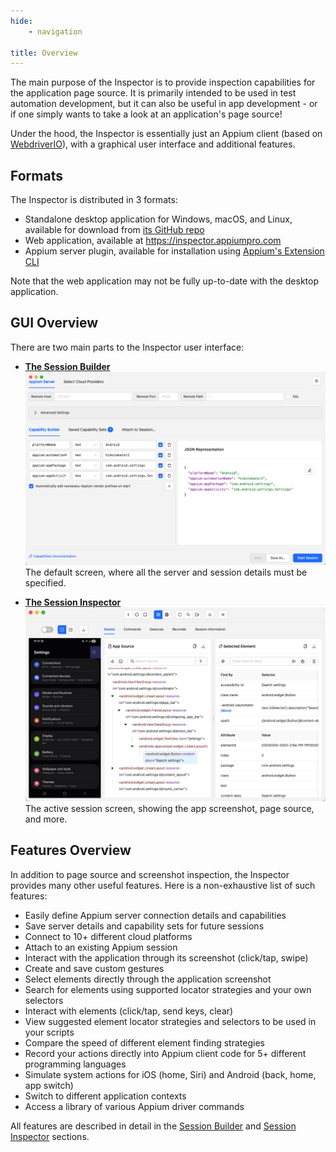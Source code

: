 ```yaml
---
hide:
    - navigation

title: Overview
---
```


The main purpose of the Inspector is to provide inspection capabilities for the application page
source. It is primarily intended to be used in test automation development, but it can also be
useful in app development - or if one simply wants to take a look at an application's page source!

Under the hood, the Inspector is essentially just an Appium client (based on [WebdriverIO](https://webdriver.io/)),
with a graphical user interface and additional features.

## Formats

The Inspector is distributed in 3 formats:

- Standalone desktop application for Windows, macOS, and Linux, available for download from
  [its GitHub repo](https://github.com/appium/appium-inspector/releases)
- Web application, available at <https://inspector.appiumpro.com>
- Appium server plugin, available for installation using
  [Appium's Extension CLI](https://appium.io/docs/en/latest/cli/extensions/)

Note that the web application may not be fully up-to-date with the desktop application.

## GUI Overview

There are two main parts to the Inspector user interface:

<div class="grid cards" markdown>

- **[The Session Builder](./session-builder/index.md)**
  ![Session Builder](./assets/images/session-builder.png)
  The default screen, where all the server and session details must be specified.

- **[The Session Inspector](./session-inspector/index.md)**
  ![Session Inspector](./assets/images/session-inspector.png)
  The active session screen, showing the app screenshot, page source, and more.

</div>

## Features Overview

In addition to page source and screenshot inspection, the Inspector provides many other useful
features. Here is a non-exhaustive list of such features:

- Easily define Appium server connection details and capabilities
- Save server details and capability sets for future sessions
- Connect to 10+ different cloud platforms
- Attach to an existing Appium session
- Interact with the application through its screenshot (click/tap, swipe)
- Create and save custom gestures
- Select elements directly through the application screenshot
- Search for elements using supported locator strategies and your own selectors
- Interact with elements (click/tap, send keys, clear)
- View suggested element locator strategies and selectors to be used in your scripts
- Compare the speed of different element finding strategies
- Record your actions directly into Appium client code for 5+ different programming languages
- Simulate system actions for iOS (home, Siri) and Android (back, home, app switch)
- Switch to different application contexts
- Access a library of various Appium driver commands

All features are described in detail in the [Session Builder](./session-builder/index.md) and
[Session Inspector](./session-inspector/index.md) sections.

